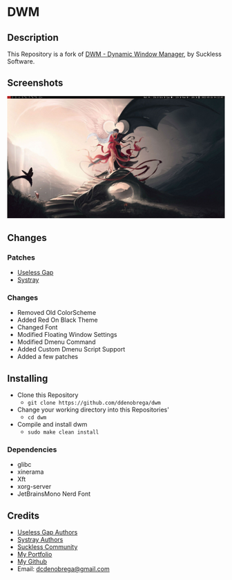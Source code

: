 # DWM
## Description
This Repository is a fork of [DWM - Dynamic Window Manager](https://dwm.suckless.org/), by Suckless Software.

## Screenshots
![ScreenShot](./Assets/dwm.png)

## Changes
### Patches
- [Useless Gap](https://dwm.suckless.org/patches/uselessgap/dwm-uselessgap-20211119-58414bee958f2.diff)
- [Systray](https://dwm.suckless.org/patches/systray/dwm-systray-6.3.diff)

### Changes
- Removed Old ColorScheme
- Added Red On Black Theme
- Changed Font
- Modified Floating Window Settings
- Modified Dmenu Command
- Added Custom Dmenu Script Support
- Added a few patches

## Installing
- Clone this Repository 
	- `git clone https://github.com/ddenobrega/dwm`
- Change your working directory into this Repositories' 
	- `cd dwm`
- Compile and install dwm
	- `sudo make clean install`

### Dependencies
- glibc
- xinerama
- Xft
- xorg-server
- JetBrainsMono Nerd Font

## Credits
- [Useless Gap Authors](https://dwm.suckless.org/uselessgap)
- [Systray Authors](https://dwm.suckless.org.systray)
- [Suckless Community](https://suckless.org)
- [My Portfolio](https://ddenobrega.github.io)
- [My Github](https://github.com/ddenobrega)
- Email: dcdenobrega@gmail.com


